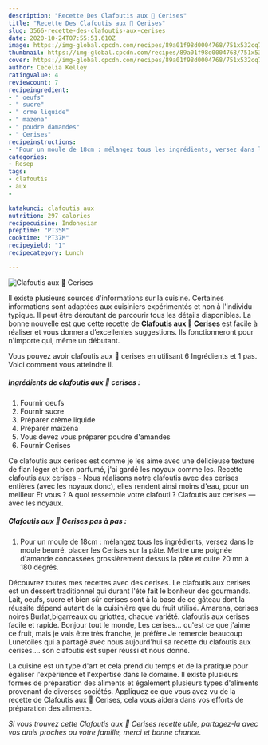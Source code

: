 ```yaml
---
description: "Recette Des Clafoutis aux 🍒 Cerises"
title: "Recette Des Clafoutis aux 🍒 Cerises"
slug: 3566-recette-des-clafoutis-aux-cerises
date: 2020-10-24T07:55:51.610Z
image: https://img-global.cpcdn.com/recipes/89a01f98d0004768/751x532cq70/clafoutis-aux-🍒-cerises-photo-principale-de-la-recette.jpg
thumbnail: https://img-global.cpcdn.com/recipes/89a01f98d0004768/751x532cq70/clafoutis-aux-🍒-cerises-photo-principale-de-la-recette.jpg
cover: https://img-global.cpcdn.com/recipes/89a01f98d0004768/751x532cq70/clafoutis-aux-🍒-cerises-photo-principale-de-la-recette.jpg
author: Cecelia Kelley
ratingvalue: 4
reviewcount: 7
recipeingredient:
- " oeufs"
- " sucre"
- " crme liquide"
- " mazena"
- " poudre damandes"
- " Cerises"
recipeinstructions:
- "Pour un moule de 18cm : mélangez tous les ingrédients, versez dans le moule beurré, placer les Cerises sur la pâte. Mettre une poignée d&#39;amande concassées grossièrement dessus la pâte et cuire 20 mn à 180 degrés."
categories:
- Resep
tags:
- clafoutis
- aux
- 

katakunci: clafoutis aux  
nutrition: 297 calories
recipecuisine: Indonesian
preptime: "PT35M"
cooktime: "PT37M"
recipeyield: "1"
recipecategory: Lunch

---
```



![Clafoutis aux 🍒 Cerises](https://img-global.cpcdn.com/recipes/89a01f98d0004768/751x532cq70/clafoutis-aux-🍒-cerises-photo-principale-de-la-recette.jpg)

Il existe plusieurs sources d'informations sur la cuisine. Certaines informations sont adaptées aux cuisiniers expérimentés et non à l'individu typique. Il peut être déroutant de parcourir tous les détails disponibles. La bonne nouvelle est que cette recette de <strong> Clafoutis aux 🍒 Cerises </strong> est facile à réaliser et vous donnera d’excellentes suggestions. Ils fonctionneront pour n'importe qui, même un débutant.

<!--inarticleads1-->

Vous pouvez avoir clafoutis aux 🍒 cerises en utilisant 6 Ingrédients et 1 pas. Voici comment vous atteindre il.

##### Ingrédients de clafoutis aux 🍒 cerises :

1. Fournir  oeufs
1. Fournir  sucre
1. Préparer  crème liquide
1. Préparer  maïzena
1. Vous devez vous préparer  poudre d&#39;amandes
1. Fournir  Cerises


Ce clafoutis aux cerises est comme je les aime avec une délicieuse texture de flan léger et bien parfumé, j&#39;ai gardé les noyaux comme les. Recette clafoutis aux cerises - Nous réalisons notre clafoutis avec des cerises entières (avec les noyaux donc), elles rendent ainsi moins d&#39;eau, pour un meilleur Et vous ? A quoi ressemble votre clafouti ? Clafoutis aux cerises — avec les noyaux. 

<!--inarticleads2-->

##### Clafoutis aux 🍒 Cerises pas à pas :

1. Pour un moule de 18cm : mélangez tous les ingrédients, versez dans le moule beurré, placer les Cerises sur la pâte. Mettre une poignée d&#39;amande concassées grossièrement dessus la pâte et cuire 20 mn à 180 degrés.


Découvrez toutes mes recettes avec des cerises. Le clafoutis aux cerises est un dessert traditionnel qui durant l&#39;été fait le bonheur des gourmands. Lait, oeufs, sucre et bien sûr cerises sont à la base de ce gâteau dont la réussite dépend autant de la cuisinière que du fruit utilisé. Amarena, cerises noires Burlat,bigarreaux ou griottes, chaque variété. clafoutis aux cerises facile et rapide. Bonjour tout le monde, Les cerises… qu&#39;est ce que j&#39;aime ce fruit, mais je vais être très franche, je préfère Je remercie beaucoup Lunetoiles qui a partagé avec nous aujourd&#39;hui sa recette du clafoutis aux cerises…. son clafoutis est super réussi et nous donne. 

<!--inarticleads1-->

<p>
La cuisine est un type d'art et cela prend du temps et de la pratique pour égaliser l'expérience et l'expertise dans le domaine. Il existe plusieurs formes de préparation des aliments et également plusieurs types d'aliments provenant de diverses sociétés. Appliquez ce que vous avez vu de la recette de Clafoutis aux 🍒 Cerises, cela vous aidera dans vos efforts de préparation des aliments.
</p>

<p>
<i>Si vous trouvez cette Clafoutis aux 🍒 Cerises recette utile, partagez-la avec vos amis proches ou votre famille, merci et bonne chance.</i>
</p>
